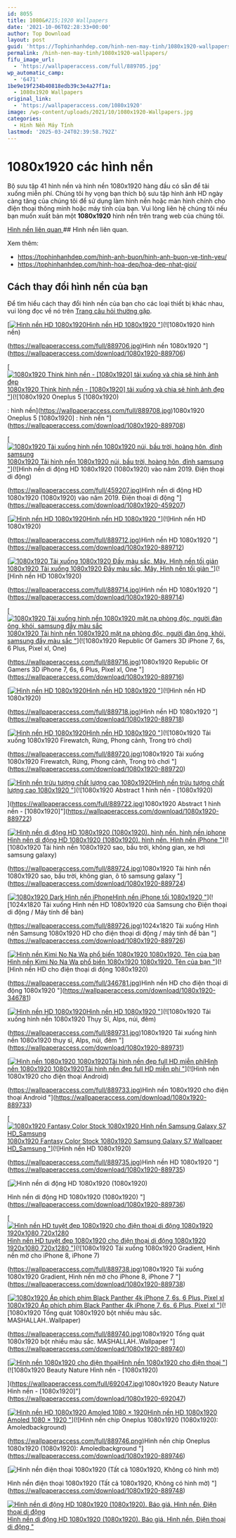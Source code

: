 ```yaml
---
id: 8055
title: 1080&#215;1920 Wallpapers
date: '2021-10-06T02:28:33+00:00'
author: Top Download
layout: post
guid: 'https://Tophinhanhdep.com/hinh-nen-may-tinh/1080x1920-wallpapers/'
permalink: /hinh-nen-may-tinh/1080x1920-wallpapers/
fifu_image_url:
  - 'https://wallpaperaccess.com/full/889705.jpg'
wp_automatic_camp:
  - '6471'
1be9e19f234b40818edb39c3e4a27f1a:
  - 1080x1920 Wallpapers
original_link:
  - 'https://wallpaperaccess.com/1080x1920'
image: /wp-content/uploads/2021/10/1080x1920-Wallpapers.jpg
categories:
  - Hình Nền Máy Tính
lastmod: '2025-03-24T02:39:58.792Z'
---
```

# 1080x1920 các hình nền

Bộ sưu tập 41 hình nền và hình nền 1080x1920 hàng đầu có sẵn để tải xuống miễn phí. Chúng tôi hy vọng bạn thích bộ sưu tập hình ảnh HD ngày càng tăng của chúng tôi để sử dụng làm hình nền hoặc màn hình chính cho điện thoại thông minh hoặc máy tính của bạn. Vui lòng liên hệ chúng tôi nếu bạn muốn xuất bản một **1080x1920** hình nền trên trang web của chúng tôi.

[Hình nền liên quan ](#related) ## Hình nền liên quan.

   
 Xem thêm:

   
- <https://tophinhanhdep.com/hinh-anh-buon/hinh-anh-buon-ve-tinh-yeu/>
- <https://tophinhanhdep.com/hinh-hoa-dep/hoa-dep-nhat-gioi/>

## Cách thay đổi hình nền của bạn

Để tìm hiểu cách thay đổi hình nền của bạn cho các loại thiết bị khác nhau, vui lòng đọc về nó trên [Trang câu hỏi thường gặp](https://tophinhanhdep.com/faq/).

  
[[![Hình nền HD 1080x1920](https://wallpaperaccess.com/full/889705.jpg)Hình nền HD 1080x1920 "](https://wallpaperaccess.com/download/1080x1920-889705)](![1080x1920 hình nền)

(https://wallpaperaccess.com/full/889706.jpg)Hình nền 1080x1920 "](https://wallpaperaccess.com/download/1080x1920-889706)

[[![1080x1920 Think hình nền - [1080x1920] tải xuống và chia sẻ hình ảnh đẹp](https://wallpaperaccess.com/full/889707.jpg)1080x1920 Think hình nền - \[1080x1920\] tải xuống và chia sẻ hình ảnh đẹp "](https://wallpaperaccess.com/download/1080x1920-889707)](![1080x1920 Oneplus 5 [1080x1920)

 : hình nền](https://wallpaperaccess.com/full/889708.jpg)1080x1920 Oneplus 5 \[1080x1920\] : hình nền "](https://wallpaperaccess.com/download/1080x1920-889708)

[[![1080x1920 Tải xuống hình nền 1080x1920 núi, bầu trời, hoàng hôn, đỉnh samsung](https://wallpaperaccess.com/full/825026.jpg)1080x1920 Tải hình nền 1080x1920 núi, bầu trời, hoàng hôn, đỉnh samsung "](https://wallpaperaccess.com/download/1080x1920-825026)](![Hình nền di động HD 1080x1920 (1080x1920) vào năm 2019. Điện thoại di động)

(https://wallpaperaccess.com/full/459207.jpg)Hình nền di động HD 1080x1920 (1080x1920) vào năm 2019. Điện thoại di động "](https://wallpaperaccess.com/download/1080x1920-459207)

[[![Hình nền HD 1080x1920](https://wallpaperaccess.com/full/889711.jpg)Hình nền HD 1080x1920 "](https://wallpaperaccess.com/download/1080x1920-889711)](![Hình nền HD 1080x1920)

(https://wallpaperaccess.com/full/889712.jpg)Hình nền HD 1080x1920 "](https://wallpaperaccess.com/download/1080x1920-889712)

[[![1080x1920 Tải xuống 1080x1920 Đầy màu sắc, Mây, Hình nền tối giản](https://wallpaperaccess.com/full/889713.png)1080x1920 Tải xuống 1080x1920 Đầy màu sắc, Mây, Hình nền tối giản "](https://wallpaperaccess.com/download/1080x1920-889713)](![Hình nền HD 1080x1920)

(https://wallpaperaccess.com/full/889714.jpg)Hình nền HD 1080x1920 "](https://wallpaperaccess.com/download/1080x1920-889714)

[[![1080x1920 Tải xuống hình nền 1080x1920 mặt nạ phòng độc, người đàn ông, khói, samsung đầy màu sắc](https://wallpaperaccess.com/full/889715.jpg)1080x1920 Tải hình nền 1080x1920 mặt nạ phòng độc, người đàn ông, khói, samsung đầy màu sắc "](https://wallpaperaccess.com/download/1080x1920-889715)](![1080x1920 Republic Of Gamers 3D iPhone 7, 6s, 6 Plus, Pixel xl, One)

(https://wallpaperaccess.com/full/889716.jpg)1080x1920 Republic Of Gamers 3D iPhone 7, 6s, 6 Plus, Pixel xl, One "](https://wallpaperaccess.com/download/1080x1920-889716)

[[![Hình nền HD 1080x1920](https://wallpaperaccess.com/full/888687.jpg)Hình nền HD 1080x1920 "](https://wallpaperaccess.com/download/1080x1920-888687)](![Hình nền HD 1080x1920)

(https://wallpaperaccess.com/full/889718.jpg)Hình nền HD 1080x1920 "](https://wallpaperaccess.com/download/1080x1920-889718)

[[![Hình nền HD 1080x1920](https://wallpaperaccess.com/full/889719.jpg)Hình nền HD 1080x1920 "](https://wallpaperaccess.com/download/1080x1920-889719)](![1080x1920 Tải xuống 1080x1920 Firewatch, Rừng, Phong cảnh, Trong trò chơi)

(https://wallpaperaccess.com/full/889720.jpg)1080x1920 Tải xuống 1080x1920 Firewatch, Rừng, Phong cảnh, Trong trò chơi "](https://wallpaperaccess.com/download/1080x1920-889720)

[[![Hình nền trừu tượng chất lượng cao 1080x1920](https://wallpaperaccess.com/full/889721.jpg)Hình nền trừu tượng chất lượng cao 1080x1920 "](https://wallpaperaccess.com/download/1080x1920-889721)](![1080x1920 Abstract 1 hình nền - [1080x1920)

](https://wallpaperaccess.com/full/889722.jpg)1080x1920 Abstract 1 hình nền - \[1080x1920\]"](https://wallpaperaccess.com/download/1080x1920-889722)

[[![Hình nền di động HD 1080x1920 (1080x1920).  hình nền.  hình nền iphone](https://wallpaperaccess.com/full/889723.jpg)Hình nền di động HD 1080x1920 (1080x1920). hình nền. Hình nền iPhone "](https://wallpaperaccess.com/download/1080x1920-889723)](![1080x1920 Tải hình nền 1080x1920 sao, bầu trời, không gian, xe hơi samsung galaxy)

(https://wallpaperaccess.com/full/889724.jpg)1080x1920 Tải hình nền 1080x1920 sao, bầu trời, không gian, ô tô samsung galaxy "](https://wallpaperaccess.com/download/1080x1920-889724)

[[![1080x1920 Dark Hình nền iPhone](https://wallpaperaccess.com/full/889725.jpg)Hình nền iPhone tối 1080x1920 "](https://wallpaperaccess.com/download/1080x1920-889725)](![1024x1820 Tải xuống Hình nền HD 1080x1920 của Samsung cho Điện thoại di động / Máy tính để bàn)

(https://wallpaperaccess.com/full/889726.jpg)1024x1820 Tải xuống Hình nền Samsung 1080x1920 HD cho điện thoại di động / máy tính để bàn "](https://wallpaperaccess.com/download/1080x1920-889726)

[[![Hình nền Kimi No Na Wa phổ biến 1080x1920 1080x1920.  Tên của bạn](https://wallpaperaccess.com/full/889728.jpg)Hình nền Kimi No Na Wa phổ biến 1080x1920 1080x1920. Tên của bạn "](https://wallpaperaccess.com/download/1080x1920-889728)](![Hình nền HD cho điện thoại di động 1080x1920)

(https://wallpaperaccess.com/full/346781.jpg)Hình nền HD cho điện thoại di động 1080x1920 "](https://wallpaperaccess.com/download/1080x1920-346781)

[[![Hình nền HD 1080x1920](https://wallpaperaccess.com/full/889730.jpg)Hình nền HD 1080x1920 "](https://wallpaperaccess.com/download/1080x1920-889730)](![1080x1920 Tải xuống hình nền 1080x1920 Thụy Sĩ, Alps, núi, đêm)

(https://wallpaperaccess.com/full/889731.jpg)1080x1920 Tải xuống hình nền 1080x1920 thụy sĩ, Alps, núi, đêm "](https://wallpaperaccess.com/download/1080x1920-889731)

[[![Hình nền 1080x1920 1080x1920Tải hình nền đẹp full HD miễn phí](https://wallpaperaccess.com/full/889732.jpg)Hình nền 1080x1920 1080x1920Tải hình nền đẹp full HD miễn phí "](https://wallpaperaccess.com/download/1080x1920-889732)](![Hình nền 1080x1920 cho điện thoại Android)

(https://wallpaperaccess.com/full/889733.jpg)Hình nền 1080x1920 cho điện thoại Android "](https://wallpaperaccess.com/download/1080x1920-889733)

[[![1080x1920 Fantasy Color Stock 1080x1920 Hình nền Samsung Galaxy S7 HD_Samsung](https://wallpaperaccess.com/full/889734.jpg)1080x1920 Fantasy Color Stock 1080x1920 Samsung Galaxy S7 Wallpaper HD\_Samsung "](https://wallpaperaccess.com/download/1080x1920-889734)](![Hình nền HD 1080x1920)

(https://wallpaperaccess.com/full/889735.jpg)Hình nền HD 1080x1920 "](https://wallpaperaccess.com/download/1080x1920-889735)

[![Hình nền di động HD 1080x1920 (1080x1920)](https://wallpaperaccess.com/full/889736.jpg)

Hình nền di động HD 1080x1920 (1080x1920) "](https://wallpaperaccess.com/download/1080x1920-889736)

[[![Hình nền HD tuyệt đẹp 1080x1920 cho điện thoại di động 1080x1920 1920x1080 720x1280](https://wallpaperaccess.com/full/333442.jpg)Hình nền HD tuyệt đẹp 1080x1920 cho điện thoại di động 1080x1920 1920x1080 720x1280 "](https://wallpaperaccess.com/download/1080x1920-333442)](![1080x1920 Tải xuống 1080x1920 Gradient, Hình nền mờ cho iPhone 8, iPhone 7)

(https://wallpaperaccess.com/full/889738.jpg)1080x1920 Tải xuống 1080x1920 Gradient, Hình nền mờ cho iPhone 8, iPhone 7 "](https://wallpaperaccess.com/download/1080x1920-889738)

[[![1080x1920 Áp phích phim Black Panther 4k iPhone 7, 6s, 6 Plus, Pixel xl](https://wallpaperaccess.com/full/637126.jpg)1080x1920 Áp phích phim Black Panther 4k iPhone 7, 6s, 6 Plus, Pixel xl "](https://wallpaperaccess.com/download/1080x1920-637126)](![1080x1920 Tổng quát 1080x1920 bột nhiều màu sắc.  MASHALLAH..Wallpaper)

(https://wallpaperaccess.com/full/889740.jpg)1080x1920 Tổng quát 1080x1920 bột nhiều màu sắc. MASHALLAH..Wallpaper "](https://wallpaperaccess.com/download/1080x1920-889740)

[[![Hình nền 1080x1920 cho điện thoại](https://wallpaperaccess.com/full/889743.jpg)Hình nền 1080x1920 cho điện thoại "](https://wallpaperaccess.com/download/1080x1920-889743)](![1080x1920 Beauty Nature Hình nền - [1080x1920)

](https://wallpaperaccess.com/full/692047.jpg)1080x1920 Beauty Nature Hình nền - \[1080x1920\]"](https://wallpaperaccess.com/download/1080x1920-692047)

[[![Hình nền HD 1080x1920 Amoled 1080 × 1920](https://wallpaperaccess.com/full/889745.jpg)Hình nền HD 1080x1920 Amoled 1080 × 1920 "](https://wallpaperaccess.com/download/1080x1920-889745)](![Hình nền chip Oneplus 1080x1920 (1080x1920): Amoledbackground)

(https://wallpaperaccess.com/full/889746.png)Hình nền chip Oneplus 1080x1920 (1080x1920): Amoledbackground "](https://wallpaperaccess.com/download/1080x1920-889746)

[![Hình nền điện thoại 1080x1920 (Tất cả 1080x1920, Không có hình mờ)](https://wallpaperaccess.com/full/889748.jpg)

Hình nền điện thoại 1080x1920 (Tất cả 1080x1920, Không có hình mờ) "](https://wallpaperaccess.com/download/1080x1920-889748)

[![Hình nền di động HD 1080x1920 (1080x1920).  Báo giá.  Hình nền, Điện thoại di động](https://wallpaperaccess.com/full/889749.jpg)Hình nền di động HD 1080x1920 (1080x1920). Báo giá. Hình nền, Điện thoại di động "](https://wallpaperaccess.com/download/1080x1920-889749)
